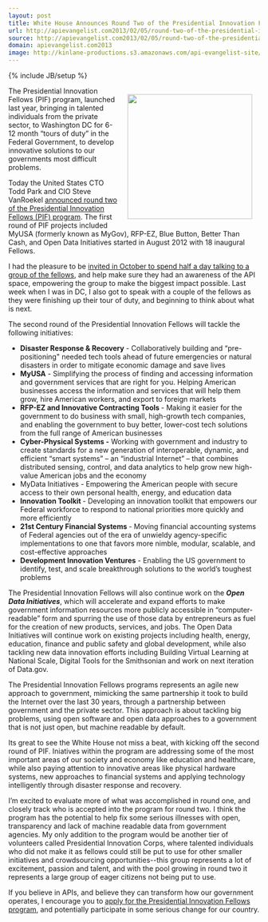 ```yaml
---
layout: post
title: White House Announces Round Two of the Presidential Innovation Fellows 
url: http://apievangelist.com2013/02/05/round-two-of-the-presidential-innovation-fellows-/
source: http://apievangelist.com2013/02/05/round-two-of-the-presidential-innovation-fellows-/
domain: apievangelist.com2013
image: http://kinlane-productions.s3.amazonaws.com/api-evangelist-site/blog/presidential-innovation-fellows.jpeg
---
```

{% include JB/setup %}
<p><img style="padding: 15px;" src="https://s3.amazonaws.com/kinlane-productions/federal-strategy/presidential-innovation-fellows.jpeg" alt="" width="250" align="right" /></p>
<p>The Presidential Innovation Fellows (PIF) program, launched last year, bringing in talented individuals from the private sector, to Washington DC for 6-12 month &ldquo;tours of duty&rdquo; in the Federal Government, to develop innovative solutions to our governments most difficult problems.</p>
<p>Today the United States CTO Todd Park and CIO Steve VanRoekel&nbsp;<a href="http://www.whitehouse.gov/blog/2013/02/05/throw-your-hat-ring-round-2-presidential-innovation-fellows-program">announced round two of the Presidential Innovation Fellows (PIF) program</a>.  The first round of PIF projects included MyUSA (formerly known as MyGov), RFP-EZ, Blue Button, Better Than Cash, and Open Data Initiatives started in August 2012 with 18 inaugural Fellows.</p>
<p>I had the pleasure to be <a href="http://apievangelist.com/2012/10/13/heading-to-washington-dc-to-talk-apis-with-innovation-fellows/">invited in October to spend half a day talking to a group of the fellows</a>, and help make sure they had an awareness of the API space, empowering the group to make the biggest impact possible.  Last week when I was in DC, I also got to speak with a couple of the fellows as they were finishing up their tour of duty, and beginning to think about what is next.</p>
<p>The second round of the Presidential Innovation Fellows will tackle the following initiatives:</p>
<ul class="mainlist">
<li><strong>Disaster Response &amp; Recovery</strong> - Collaboratively building and &ldquo;pre-positioning" needed tech tools ahead of future emergencies or natural disasters in order to mitigate economic damage and save lives</li>
<li><strong>MyUSA</strong> - Simplifying the process of finding and accessing information and government services that are right for you. Helping American businesses access the information and services that will help them grow, hire American workers, and export to foreign markets</li>
<li><strong>RFP-EZ and Innovative Contracting Tools </strong>- Making it easier for the government to do business with small, high-growth tech companies, and enabling the government to buy better, lower-cost tech solutions from the full range of American businesses</li>
<li><strong>Cyber-Physical Systems -</strong> Working with government and industry to create standards for a new generation of interoperable, dynamic, and efficient &ldquo;smart systems&rdquo; &ndash; an &ldquo;industrial Internet&rdquo; &ndash; that combines distributed sensing, control, and data analytics to help grow new high-value American jobs and the economy</li>
<li>MyData Initiatives - Empowering the American people with secure access to their own personal health, energy, and education data</li>
<li><strong>Innovation Toolkit </strong>- Developing an innovation toolkit that empowers our Federal workforce to respond to national priorities more quickly and more efficiently</li>
<li><strong>21st Century Financial Systems </strong>- Moving financial accounting systems of Federal agencies out of the era of unwieldy agency-specific implementations to one that favors more nimble, modular, scalable, and cost-effective approaches</li>
<li><strong>Development Innovation Ventures</strong> - Enabling the US government to identify, test, and scale breakthrough solutions to the world&rsquo;s toughest problems</li>
</ul>
<p>The Presidential Innovation Fellows will also continue work on the <em><strong>Open Data Initiatives</strong></em>, which will accelerate and expand efforts to make government information resources more publicly accessible in &ldquo;computer-readable&rdquo; form and spurring the use of those data by entrepreneurs as fuel for the creation of new products, services, and jobs.  The Open Data Initiatives will continue work on existing projects including health, energy, education, finance and public safety and global development, while also tackling new data innovation efforts including Building Virtual Learning at National Scale, Digital Tools for the Smithsonian and  work on next iteration of Data.gov.</p>
<p>The Presidential Innovation Fellows programs represents an agile new approach to government, mimicking the same partnership it took to build the Internet over the last 30 years, through a partnership between government and the private sector.  This approach is about tackling big problems, using open software and open data approaches to a government that is not just open, but machine readable by default.</p>
<p>Its great to see the White House not miss a beat, with kicking off the second round of PIF.  Iniatives within the program are addressing some of the most important areas of our society and economy like education and healthcare, while also paying attention to innovative areas like physical hardware systems, new approaches to financial systems and applying technology intelligently through disaster response and recovery.</p>
<p>I&rsquo;m excited to evaluate more of what was accomplished in round one, and closely track who is accepted into the program for round two.  I think the program has the potential to help fix some serious illnesses with open, transparency and lack of machine readable data from government agencies.  My only addition to the program would be another tier of volunteers called Presidential Innovation Corps, where talented individuals who did not make it as fellows could still be put to use for other smaller initiatives and crowdsourcing opportunities--this group represents a lot of excitement, passion and talent, and with the pool growing in round two it represents a large group of eager citizens not being put to use.</p>
<p>If you believe in APIs, and believe they can transform how our government operates, I encourage you to <a href="http://www.whitehouse.gov/InnovationFellows">apply for the Presidential Innovation Fellows program</a>, and potentially participate in some serious change for our country.</p>
